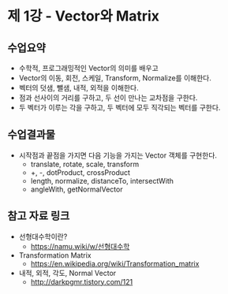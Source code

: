 # 제 1강 - Vector와 Matrix
## 수업요약
- 수학적, 프로그래밍적인 Vector의 의미를 배우고 
- Vector의 이동, 회전, 스케일, Transform, Normalize를 이해한다.
- 벡터의 덧샘, 뺄샘, 내적, 외적을 이해한다.
- 점과 선사이의 거리를 구하고, 두 선이 만나는 교차점을 구한다.
- 두 벡터가 이루는 각을 구하고, 두 벡터에 모두 직각되는 벡터를 구한다.

## 수업결과물
- 시작점과 끝점을 가지면 다음 기능을 가지는 Vector 객체를 구현한다.
  - translate, rotate, scale, transform
  - +, -, dotProduct, crossProduct
  - length, normalize, distanceTo, intersectWith
  - angleWith, getNormalVector

## 참고 자료 링크
- 선형대수학이란? 
  - https://namu.wiki/w/선형대수학
- Transformation Matrix
  - https://en.wikipedia.org/wiki/Transformation_matrix
- 내적, 외적, 각도, Normal Vector 
  - http://darkpgmr.tistory.com/121

